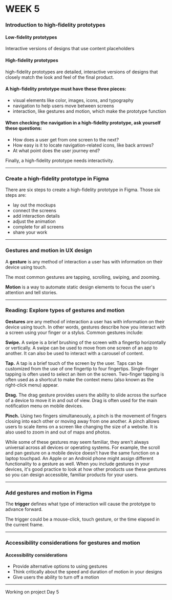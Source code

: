 # WEEK 5

### Introduction to high-fidelity prototypes

#### Low-fidelity prototypes 
Interactive versions of designs that use content placeholders 

#### High-fidelity prototypes 
high-fidelity prototypes are detailed, interactive versions of designs that closely match the look and feel of the final product.

#### A high-fidelity prototype must have these three pieces: 
- visual elements like color, images, icons, and typography 
- navigation to help users move between screens 
- interaction, like gestures and motion, which make the prototype function

#### When checking the navigation in a high-fidelity prototype, ask yourself these questions: 
- How does a user get from one screen to the next? 
- How easy is it to locate navigation-related icons, like back arrows? 
- At what point does the user journey end? 

Finally, a high-fidelity prototype needs interactivity.

---

### Create a high-fidelity prototype in Figma

There are six steps to create a high-fidelity prototype in Figma. Those six steps are: 

- lay out the mockups 
- connect the screens 
- add interaction details
- adjust the animation
- complete for all screens
- share your work 

---
### Gestures and motion in UX design

A **gesture** is any method of interaction a user has with information on their device using touch.

The most common gestures are tapping, scrolling, swiping, and zooming.

**Motion** is a way to automate static design elements to focus the user's attention and tell stories.

---

### Reading: Explore types of gestures and motion

**Gestures** are any method of interaction a user has with information on their device using touch. In other words, gestures describe how you interact with a screen using your finger or a stylus. Common gestures include:

**Swipe.** A swipe is a brief brushing of the screen with a fingertip horizontally or vertically. A swipe can be used to move from one screen of an app to another. It can also be used to interact with a carousel of content.

**Tap.** A tap is a brief touch of the screen by the user. Taps can be customized from the use of one fingertip to four fingertips. Single-finger tapping is often used to select an item on the screen. Two-finger tapping is often used as a shortcut to make the context menu (also known as the right-click menu) appear.

**Drag.** The drag gesture provides users the ability to slide across the surface of a device to move it in and out of view. Drag is often used for the main notification menu on mobile devices.

**Pinch.** Using two fingers simultaneously, a pinch is the movement of fingers closing into each other or moving away from one another. A pinch allows users to scale items on a screen like changing the size of a website. It is also used to zoom in and out of maps and photos. 

While some of these gestures may seem familiar, they aren't always universal across all devices or operating systems. For example, the scroll and pan gesture on a mobile device doesn’t have the same function on a laptop touchpad. An Apple or an Android phone might assign different functionality to a gesture as well. When you include gestures in your devices, it's good practice to look at how other products use these gestures so you can design accessible, familiar products for your users. 

---

### Add gestures and motion in Figma

The **trigger** defines what type of interaction will cause the prototype to advance forward.

The trigger could be a mouse-click, touch gesture, or the time elapsed in the current frame.

---

### Accessibility considerations for gestures and motion

#### Accessibility considerations 

- Provide alternative options to using gestures 
- Think critically about the speed and duration of motion in your designs 
- Give users the ability to turn off a motion

---

Working on project Day 5
















